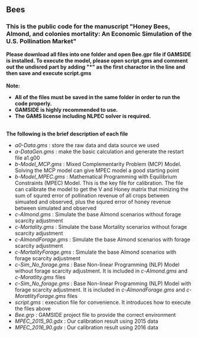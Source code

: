 ## Bees
### This is the public code for the manuscript "Honey Bees, Almond, and colonies mortality: An Economic Simulation of the U.S. Pollination Market"

**Please download all files into one folder and open Bee.gpr file if GAMSIDE is installed. To execute the model, please open script.gms  and comment out the undisred part by adding "*" as the first charactor in the line and then save and execute script.gms**  <br>
<br>
**Note:**<br>
* **All of the files must be saved in the same folder in order to run the code properly.** <br>
* **GAMSIDE is highly recommended to use.** <br>
* **The GAMS license including NLPEC solver is required.** <br><br>

**The following is the brief description of each file** <br>
* *a0-Data.gms* : store the raw data and data source we used
* *a-DataGen.gms* : make the basic calculation and generate the restart file a1.g00
* *b-Model_MCP.gms* : Mixed Complementarity Problem (MCP) Model. Solving the MCP model can give MPEC model a good starting point
* *b-Model_MPEC.gms* : Mathematical Programming with Equilibrium Constraints (MPEC) Model. This is the key file for calibration. The file can calibrate the model to get the V and Honey matrix that minizing the sum of squred error of pollination revenue of all crops between simuated and observed, plus the squred error of honey revenue between simulated and observed
* *c-Almond.gms* : Simulate the base Almond scenarios without forage scarcity adjustment
* *c-Mortality.gms* : Simulate the base Mortality scenarios without forage scarcity adjustment
* *c-AlmondForage.gms* : Simulate the base Almond scenarios with forage scarcity adjustment
* *c-MortalityForage.gms* : Simulate the base Almond scenarios with forage scarcity adjustment
* *c-Sim_No_forage.gms* : Base Non-linear Programming (NLP) Model without forage scarcity adjustment. It is included in *c-Almond.gms* and *c-Moratlity.gms* files
* *c-Sim_No_forage.gms* : Base Non-linear Programming (NLP) Model with forage scarcity adjustment. It is included in *c-AlmondForage.gms* and *c-MoratlityForage.gms* files
* *script.gms* : execution file for convenience. It introduces how to execute the files above
* *Bee.grp* : GAMSIDE project file to provide the correct environment
* *MPEC_2015_90.gdx* : Our calibration result using 2015 data
* *MPEC_2016_90.gdx* : Our calibration result using 2016 data

